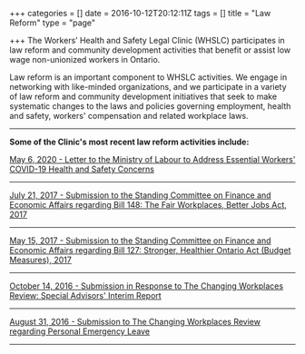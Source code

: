 +++
categories = []
date = 2016-10-12T20:12:11Z
tags = []
title = "Law Reform"
type = "page"

+++
The Workers’ Health and Safety Legal Clinic (WHSLC) participates in law reform and community development activities that benefit or assist low wage non-unionized workers in Ontario.

Law reform is an important component to WHSLC activities. We engage in networking with like-minded organizations, and we participate in a variety of law reform and community development initiatives that seek to make systematic changes to the laws and policies governing employment, health and safety, workers' compensation and related workplace laws.

***

**Some of the Clinic's most recent law reform activities include:**

[May 6, 2020 - Letter to the Ministry of Labour to Address Essential Workers' COVID-19 Health and Safety Concerns](https://s3.amazonaws.com/newsletter.workers-safety.ca/newsletters/Clinic+Projects/COVID-19/WHSLC_COVID-19+Ministry+of+Labour+Letter+05+04+20.pdf)

***

[July 21, 2017 - Submission to the Standing Committee on Finance and Economic Affairs regarding Bill 148: The Fair Workplaces, Better Jobs Act, 2017](https://s3.amazonaws.com/newsletter.workers-safety.ca/newsletters/Clinic+Submissions/Bill+148/WHSLC+Bill+148+Submission.pdf)

***

[May 15, 2017 - Submission to the Standing Committee on Finance and Economic Affairs regarding Bill 127: Stronger, Healthier Ontario Act (Budget Measures), 2017](https://s3.amazonaws.com/newsletter.workers-safety.ca/newsletters/Clinic+Submissions/Bill+127/WHSLC-Bill+127+Submission.pdf)

***

[October 14, 2016 - Submission in Response to The Changing Workplaces Review: Special Advisors' Interim Report](https://s3.amazonaws.com/newsletter.workers-safety.ca/newsletters/Clinic+Submissions/Changing+Workplaces+Review/WHSLC-Submission-Changing+Workplace+Review-Interim+Report.pdf)

***

[August 31, 2016 - Submission to The Changing Workplaces Review regarding Personal Emergency Leave](https://s3.amazonaws.com/newsletter.workers-safety.ca/newsletters/Clinic+Submissions/Changing+Workplaces+Review/WHSLC-Changing+Workplaces+Review-Personal+Emergency+Leave.pdf)

***
